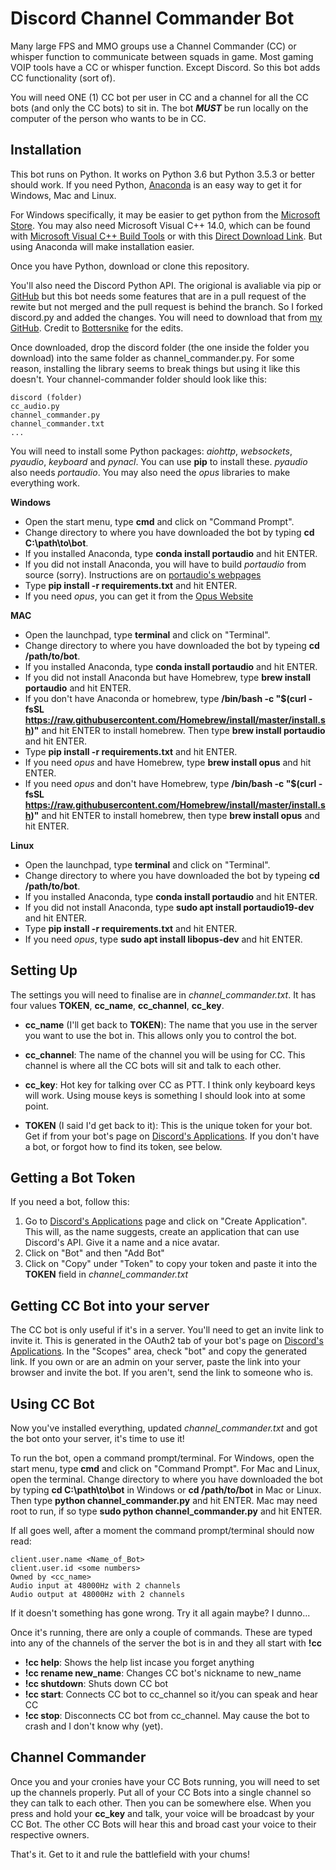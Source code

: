 Discord Channel Commander Bot
=============================
Many large FPS and MMO groups use a Channel Commander (CC) or whisper function
to communicate between squads in game. Most gaming VOIP tools have a CC or
whisper function. Except Discord. So this bot adds CC functionality (sort of).

You will need ONE (1) CC bot per user in CC and a channel for all the CC bots
(and only the CC bots) to sit in. The bot **_MUST_** be run locally on the
computer of the person who wants to be in CC.

Installation
------------
This bot runs on Python. It works on Python 3.6 but Python 3.5.3 or better
should work. If you need Python, [Anaconda](https://www.anaconda.com/download/)
is an easy way to get it for Windows, Mac and Linux.

For Windows specifically, it may be easier to get python from the
[Microsoft Store](https://www.microsoft.com/en-us/p/python-38/9mssztt1n39l?activetab=pivot:overviewtab).
You may also need Microsoft Visual C++ 14.0, which can be found with
[Microsoft Visual C++ Build Tools](https://visualstudio.microsoft.com/downloads/)
or with this
[Direct Download Link](https://aka.ms/vs/16/release/vs_buildtools.exe). But
using Anaconda will make installation easier.

Once you have Python, download or clone this repository.

You'll also need the Discord Python API. The origional is avaliable via pip or
[GitHub](https://github.com/Rapptz/discord.py) but this bot needs some features
that are in a pull request of the rewite but not merged and the pull request is
behind the branch. So I forked discord.py and added the changes. You will need
to download that from 
[my GitHub](https://github.com/adocilesloth/discord.py/tree/rewrite). Credit to
[Bottersnike](https://github.com/Bottersnike) for the edits.

Once downloaded, drop the discord folder (the one inside the folder you download)
into the same folder as channel_commander.py. For some reason, installing the
library seems to break things but using it like this doesn't. Your
channel-commander folder should look like this:

```
discord (folder)
cc_audio.py
channel_commander.py
channel_commander.txt
...
```

You will need to install some Python packages: *aiohttp*, *websockets*, *pyaudio*,
*keyboard* and *pynacl*. You can use **pip** to install these. *pyaudio* also needs
*portaudio*. You may also need the *opus* libraries to make everything work.

**Windows**

* Open the start menu, type **cmd** and click on "Command Prompt".
* Change directory to where you have downloaded the bot by typing
**cd C:\path\to\bot**.
* If you installed Anaconda, type **conda install portaudio** and hit ENTER.
* If you did not install Anaconda, you will have to build *portaudio* from
source (sorry). Instructions are on
[portaudio's webpages](http://portaudio.com/docs/v19-doxydocs/tutorial_start.html)
* Type **pip install -r requirements.txt** and hit ENTER.
* If you need *opus*, you can get it from the
[Opus Website](http://opus-codec.org/downloads/)

**MAC**

* Open the launchpad, type **terminal** and click on "Terminal".
* Change directory to where you have downloaded the bot by typeing
**cd /path/to/bot**.
* If you installed Anaconda, type **conda install portaudio** and hit ENTER.
* If you did not install Anaconda but have Homebrew, type
**brew install portaudio** and hit ENTER.
* If you don't have Anaconda or homebrew, type
**/bin/bash -c "$(curl -fsSL https://raw.githubusercontent.com/Homebrew/install/master/install.sh)"**
and hit ENTER to install homebrew. Then type **brew install portaudio** and
hit ENTER.
* Type **pip install -r requirements.txt** and hit ENTER.
* If you need *opus* and have Homebrew, type **brew install opus** and hit
ENTER.
* If you need *opus* and don't have Homebrew, type
**/bin/bash -c "$(curl -fsSL https://raw.githubusercontent.com/Homebrew/install/master/install.sh)"**
and hit ENTER to install homebrew, then type **brew install opus** and hit
ENTER.

**Linux**

* Open the launchpad, type **terminal** and click on "Terminal".
* Change directory to where you have downloaded the bot by typeing
**cd /path/to/bot**.
* If you installed Anaconda, type **conda install portaudio** and hit ENTER.
* If you did not install Anaconda, type **sudo apt install portaudio19-dev** and
hit ENTER.
* Type **pip install -r requirements.txt** and hit ENTER.
* If you need *opus*, type **sudo apt install libopus-dev** and hit ENTER.

Setting Up
----------
The settings you will need to finalise are in *channel_commander.txt*. It has
four values **TOKEN**, **cc_name**, **cc_channel**, **cc_key**.

* **cc_name** (I'll get back to **TOKEN**): The name that you use in the server
you want to use the bot in. This allows only you to control the bot.

* **cc_channel**: The name of the channel you will be using for CC. This channel
is where all the CC bots will sit and talk to each other.

* **cc_key**: Hot key for talking over CC as PTT. I think only keyboard keys
will work. Using mouse keys is something I should look into at some point.

* **TOKEN** (I said I'd get back to it): This is the unique token for your bot.
Get if from your bot's page on
[Discord's Applications](https://discordapp.com/developers/applications/). If
you don't have a bot, or forgot how to find its token, see below.

Getting a Bot Token
-------------------
If you need a bot, follow this:
1. Go to
[Discord's Applications](https://discordapp.com/developers/applications/) page
and click on "Create Application". This will, as the name suggests, create an
application that can use Discord's API. Give it a name and a nice avatar.
2. Click on "Bot" and then "Add Bot"
3. Click on "Copy" under "Token" to copy your token and paste it into the
**TOKEN** field in *channel_commander.txt*

Getting CC Bot into your server
-------------------------------
The CC bot is only useful if it's in a server. You'll need to get an invite
link to invite it. This is generated in the OAuth2 tab of your bot's page on
[Discord's Applications](https://discordapp.com/developers/applications/).
In the "Scopes" area, check "bot" and copy the generated link. If you own or
are an admin on your server, paste the link into your browser and invite the
bot. If you aren't, send the link to someone who is.

Using CC Bot
------------
Now you've installed everything, updated *channel_commander.txt* and got the
bot onto your server, it's time to use it!

To run the bot, open a command prompt/terminal. For Windows, open the start
menu, type **cmd** and click on "Command Prompt". For Mac and Linux, open the
terminal. Change directory to where you have downloaded the bot by typing
**cd C:\path\to\bot** in Windows or **cd /path/to/bot** in Mac or Linux. Then
type **python channel_commander.py** and hit ENTER. Mac may need root to run,
if so type **sudo python channel_commander.py** and hit ENTER.

If all goes well, after a moment the command prompt/terminal should now read:
```
client.user.name <Name_of_Bot>
client.user.id <some numbers>
Owned by <cc_name>
Audio input at 48000Hz with 2 channels
Audio output at 48000Hz with 2 channels
```
If it doesn't something has gone wrong. Try it all again maybe? I dunno...

Once it's running, there are only a couple of commands. These are typed into
any of the channels of the server the bot is in and they all start with **!cc**

* **!cc help**: Shows the help list incase you forget anything
* **!cc rename new_name**: Changes CC bot's nickname to new_name
* **!cc shutdown**: Shuts down CC bot
* **!cc start**: Connects CC bot to cc_channel so it/you can speak and hear CC
* **!cc stop**: Disconnects CC bot from cc_channel. May cause the bot to crash
and I don't know why (yet).

Channel Commander
-----------------
Once you and your cronies have your CC Bots running, you will need to set up
the channels properly. Put all of your CC Bots into a single channel so they
can talk to each other. Then you can be somewhere else. When you press and hold
your **cc_key** and talk, your voice will be broadcast by your CC Bot. The other
CC Bots will hear this and broad cast your voice to their respective owners.

That's it. Get to it and rule the battlefield with your chums!
